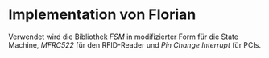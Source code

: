 # Implementation von Florian

Verwendet wird die Bibliothek *FSM* in modifizierter Form für die State Machine, *MFRC522* für den RFID-Reader und *Pin Change Interrupt* für PCIs.
